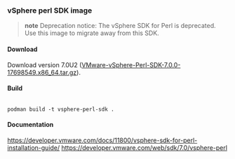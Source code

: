 ### vSphere perl SDK image

> **note** Deprecation notice: The vSphere SDK for Perl is deprecated.
> Use this image to migrate away from this SDK.

#### Download

Download version 7.0U2 ([VMware-vSphere-Perl-SDK-7.0.0-17698549.x86_64.tar.gz](https://developer.vmware.com/web/sdk/7.0/vsphere-perl)).

#### Build

``` shell

podman build -t vsphere-perl-sdk .

```

#### Documentation

https://developer.vmware.com/docs/11800/vsphere-sdk-for-perl-installation-guide/
https://developer.vmware.com/web/sdk/7.0/vsphere-perl
